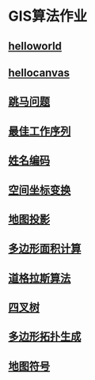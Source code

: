 # GIS算法作业

## [helloworld](https://susanzhi.github.io/m-y-App/public/helloworld.html)

## [hellocanvas](https://susanzhi.github.io/m-y-App/public/hellocanvas.html)

## [跳马问题](https://susanzhi.github.io/m-y-App/public/tiaoma.html)

## [最佳工作序列](https://susanzhi.github.io/m-y-App/public/序列)

## [姓名编码](https://susanzhi.github.io/m-y-App/public/姓名编码.html)

## [空间坐标变换](https://susanzhi.github.io/m-y-App/public/空间平面坐标变换.html/空间平面坐标变换.html)

## [地图投影](https://susanzhi.github.io/m-y-App/public/mapprojection.html)

## [多边形面积计算](https://susanzhi.github.io/m-y-App/public/多边形面积计算.html)

## [道格拉斯算法](https://susanzhi.github.io/m-y-App/public/DP.html)

## [四叉树](https://susanzhi.github.io/m-y-App/public/四叉树.html)

## [多边形拓扑生成](https://susanzhi.github.io/m-y-App/public/多边形拓扑生成.html)

## [地图符号](https://susanzhi.github.io/m-y-App/public/地图符号.html)


